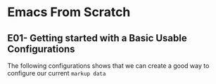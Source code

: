 # Emacs From Scratch
## E01- Getting started with a Basic Usable Configurations
The following configurations shows that we can create a good way to configure our current `markup data`
